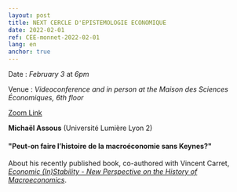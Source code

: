 ```yaml
---
layout: post
title: NEXT CERCLE D'EPISTEMOLOGIE ECONOMIQUE
date: 2022-02-01
ref: CEE-monnet-2022-02-01
lang: en
anchor: true
---
```


<i class="fas fa-table"></i> Date : _February 3_ at _6pm_

<i class="fas fa-map-marked"></i> Venue : _Videoconference and in person at the Maison des Sciences Économiques, 6th floor_

<i class="fas fa-video"></i> [Zoom Link](https://zoom.univ-paris1.fr/j/91429767940?pwd=ZjdTMmhnNDNXLzQwTXYvczREeTBKQT09)

**Michaël Assous** (Université Lumière Lyon 2)

#### "Peut-on faire l’histoire de la macroéconomie sans Keynes?"


About his recently published book, co-authored with Vincent Carret, [*Economic (In)Stability - New Perspective on the History of Macroeconomics*](https://www.economic-instability.com/?page_id=59).
